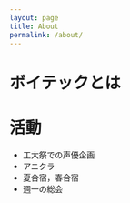 ```yaml
---
layout: page
title: About
permalink: /about/
---
```

# ボイテックとは


# 活動
- 工大祭での声優企画
- アニクラ
- 夏合宿，春合宿
- 週一の総会
